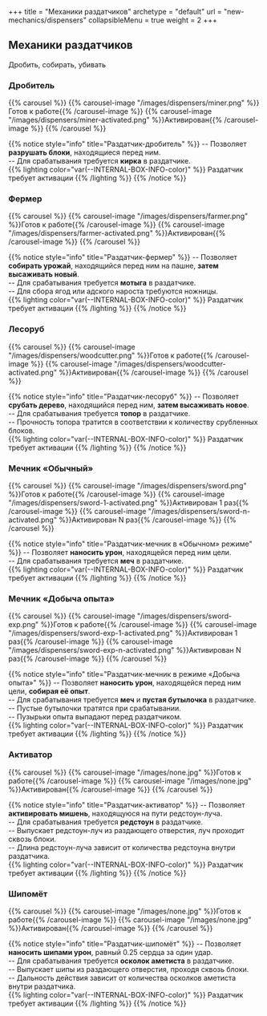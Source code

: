 +++
title = "Механики раздатчиков"
archetype = "default"
url = "new-mechanics/dispensers"
collapsibleMenu = true 
weight = 2
+++

## Механики раздатчиков
<gray>Дробить, собирать, убивать</gray>

### Дробитель
{{% carousel %}}
{{% carousel-image "/images/dispensers/miner.png" %}}Готов к работе{{% /carousel-image %}} 
{{% carousel-image "/images/dispensers/miner-activated.png" %}}Активирован{{% /carousel-image %}} 
{{% /carousel %}}


{{% notice style="info" title="Раздатчик-дробитель" %}}
-- Позволяет **разрушать блоки**, находящиеся перед ним.\
-- Для срабатывания требуется **кирка** в раздатчике. <br> {{% lighting color="var(--INTERNAL-BOX-INFO-color)" %}} <white><i class="fa-solid fa-circle-exclamation fa-xs"></i> Раздатчик требует активации</white> {{% /lighting %}}
{{% /notice %}}

### Фермер
{{% carousel %}}
{{% carousel-image "/images/dispensers/farmer.png" %}}Готов к работе{{% /carousel-image %}} 
{{% carousel-image "/images/dispensers/farmer-activated.png" %}}Активирован{{% /carousel-image %}} 
{{% /carousel %}}

{{% notice style="info" title="Раздатчик-фермер" %}}
-- Позволяет **собирать урожай**, находящийся перед ним на пашне, **затем высаживать новый**.\
-- Для срабатывания требуется **мотыга** в раздатчике.\
-- Для сбора ягод или адского нароста требуются ножницы.<br> {{% lighting color="var(--INTERNAL-BOX-INFO-color)" %}} <white><i class="fa-solid fa-circle-exclamation fa-xs"></i> Раздатчик требует активации</white> {{% /lighting %}}
{{% /notice %}}

### Лесоруб
{{% carousel %}}
{{% carousel-image "/images/dispensers/woodcutter.png" %}}Готов к работе{{% /carousel-image %}} 
{{% carousel-image "/images/dispensers/woodcutter-activated.png" %}}Активирован{{% /carousel-image %}} 
{{% /carousel %}}

{{% notice style="info" title="Раздатчик-лесоруб" %}}
-- Позволяет **срубать дерево**, находящийся перед ним, **затем высаживать новое**.\
-- Для срабатывания требуется **топор** в раздатчике.\
-- Прочность топора тратится в соответствии к количеству срубленных блоков.<br> {{% lighting color="var(--INTERNAL-BOX-INFO-color)" %}} <white><i class="fa-solid fa-circle-exclamation fa-xs"></i> Раздатчик требует активации</white> {{% /lighting %}}
{{% /notice %}}

### Мечник «Обычный»
{{% carousel %}}
{{% carousel-image "/images/dispensers/sword.png" %}}Готов к работе{{% /carousel-image %}} 
{{% carousel-image "/images/dispensers/sword-1-activated.png" %}}Активирован 1 раз{{% /carousel-image %}} 
{{% carousel-image "/images/dispensers/sword-n-activated.png" %}}Активирован N раз{{% /carousel-image %}} 
{{% /carousel %}}

{{% notice style="info" title="Раздатчик-мечник в «Обычном» режиме" %}}
-- Позволяет **наносить урон**, находящейся перед ним цели.\
-- Для срабатывания требуется **меч** в раздатчике.<br> {{% lighting color="var(--INTERNAL-BOX-INFO-color)" %}} <white><i class="fa-solid fa-circle-exclamation fa-xs"></i> Раздатчик требует активации</white> {{% /lighting %}}
{{% /notice %}}

### Мечник «Добыча опыта»
{{% carousel %}}
{{% carousel-image "/images/dispensers/sword-exp.png" %}}Готов к работе{{% /carousel-image %}} 
{{% carousel-image "/images/dispensers/sword-exp-1-activated.png" %}}Активирован 1 раз{{% /carousel-image %}} 
{{% carousel-image "/images/dispensers/sword-exp-n-activated.png" %}}Активирован N раз{{% /carousel-image %}} 
{{% /carousel %}}

{{% notice style="info" title="Раздатчик-мечник в режиме «Добыча опыта»" %}}
-- Позволяет **наносить урон**, находящейся перед ним цели, **собирая её опыт**.\
-- Для срабатывания требуется **меч** и **пустая бутылочка** в раздатчике.\
-- Пустые бутылочки тратятся при срабатывании.\
-- Пузырьки опыта выпадают перед раздатчиком.<br> {{% lighting color="var(--INTERNAL-BOX-INFO-color)" %}} <white><i class="fa-solid fa-circle-exclamation fa-xs"></i> Раздатчик требует активации</white> {{% /lighting %}}
{{% /notice %}}

### Активатор
{{% carousel %}}
{{% carousel-image "/images/none.jpg" %}}Готов к работе{{% /carousel-image %}} 
{{% carousel-image "/images/none.jpg" %}}Активирован{{% /carousel-image %}} 
{{% /carousel %}}

{{% notice style="info" title="Раздатчик-активатор" %}}
-- Позволяет **активировать мишень**, находящуюся на пути редстоун-луча.\
-- Для срабатывания требуется **редстоун** в раздатчике.\
-- Выпускает редстоун-луч из раздающего отверстия, луч проходит сквозь блоки.\
-- Длина редстоун-луча зависит от количества редстоуна внутри раздатчика.<br> {{% lighting color="var(--INTERNAL-BOX-INFO-color)" %}} <white><i class="fa-solid fa-circle-exclamation fa-xs"></i> Раздатчик требует активации</white> {{% /lighting %}}
{{% /notice %}}


### Шипомёт
{{% carousel %}}
{{% carousel-image "/images/none.jpg" %}}Готов к работе{{% /carousel-image %}} 
{{% carousel-image "/images/none.jpg" %}}Активирован{{% /carousel-image %}} 
{{% /carousel %}}

{{% notice style="info" title="Раздатчик-шипомёт" %}}
-- Позволяет **наносить шипами урон**, равный 0.25 сердца за один удар.\
-- Для срабатывания требуется **осколок аметиста** в раздатчике.\
-- Выпускает шипы из раздающего отверстия, проходя сквозь блоки. \
-- Дальность действия зависит от количества осколков аметиста внутри раздатчика.<br> {{% lighting color="var(--INTERNAL-BOX-INFO-color)" %}} <white><i class="fa-solid fa-circle-exclamation fa-xs"></i> Раздатчик требует активации</white> {{% /lighting %}}
{{% /notice %}}

